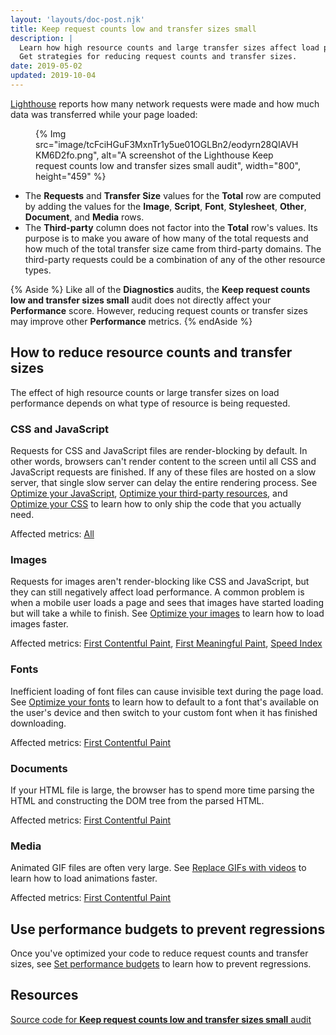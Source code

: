```yaml
---
layout: 'layouts/doc-post.njk'
title: Keep request counts low and transfer sizes small
description: |
  Learn how high resource counts and large transfer sizes affect load performance.
  Get strategies for reducing request counts and transfer sizes.
date: 2019-05-02
updated: 2019-10-04
---
```


[Lighthouse](https://developers.google.com/web/tools/lighthouse/)
reports how many network requests were made and
how much data was transferred while your page loaded:

<figure>
  {% Img src="image/tcFciHGuF3MxnTr1y5ue01OGLBn2/eodyrn28QIAVHKM6D2fo.png", alt="A screenshot of the Lighthouse Keep request counts low and transfer sizes small audit", width="800", height="459" %}
</figure>

- The **Requests** and **Transfer Size** values for the **Total** row are computed by adding the values
  for the **Image**, **Script**, **Font**, **Stylesheet**, **Other**, **Document**, and **Media**
  rows.
- The **Third-party** column does not factor into the **Total** row's values. Its purpose is
  to make you aware of how many of the total requests and how much of the total transfer size came
  from third-party domains. The third-party requests could be a combination of any of the other
  resource types.

{% Aside %}
Like all of the **Diagnostics** audits, the **Keep request counts low and transfer sizes small**
audit does not directly affect your **Performance** score. However, reducing request counts or
transfer sizes may improve other **Performance** metrics.
{% endAside %}

## How to reduce resource counts and transfer sizes

The effect of high resource counts or large transfer sizes on load performance depends on what
type of resource is being requested.

### CSS and JavaScript

Requests for CSS and JavaScript files are render-blocking by default. In other words,
browsers can't render content to the screen until all CSS and JavaScript requests are finished.
If any of these files are hosted on a slow server, that single slow server can delay the entire
rendering process. See [Optimize your JavaScript][js], [Optimize your third-party resources][3p],
and [Optimize your CSS][css] to learn how to only ship the code that you actually need.

Affected metrics: [All][metrics]

### Images

Requests for images aren't render-blocking like CSS and JavaScript, but they can still negatively
affect load performance. A common problem is when a mobile user loads a page and sees that images
have started loading but will take a while to finish. See [Optimize your images][images]
to learn how to load images faster.

Affected metrics: [First Contentful Paint][fcp], [First Meaningful Paint][fmp], [Speed Index][si]

### Fonts

Inefficient loading of font files can cause invisible text during the page load. See
[Optimize your fonts][fonts] to learn how to default to a font that's
available on the user's device and then switch to your custom font when it has finished downloading.

Affected metrics: [First Contentful Paint][fcp]

### Documents

If your HTML file is large, the browser has to spend more time parsing the HTML and
constructing the DOM tree from the parsed HTML.

Affected metrics: [First Contentful Paint][fcp]

### Media

Animated GIF files are often very large.
See [Replace GIFs with videos][gifs] to learn how to load animations faster.

Affected metrics: [First Contentful Paint][fcp]

## Use performance budgets to prevent regressions

Once you've optimized your code to reduce request counts and transfer sizes, see
[Set performance budgets](https://web.dev/fast/#set-performance-budgets) to learn how to prevent regressions.

## Resources

[Source code for **Keep request counts low and transfer sizes small** audit](https://github.com/GoogleChrome/lighthouse/blob/master/lighthouse-core/audits/resource-summary.js)

[css]: https://web.dev/fast/#optimize-your-css/
[js]: https://web.dev/fast/#optimize-your-javascript/
[3p]: https://web.dev/fast/#optimize-your-third-party-resources/
[metrics]: /docs/lighthouse/performance/#metrics
[images]: https://web.dev/fast/#optimize-your-images/
[fcp]: https://web.dev/fcp/
[fmp]: /docs/lighthouse/performance/first-meaningful-paint/
[si]: /docs/lighthouse/performance/speed-index/
[fonts]: https://web.dev/fast/#optimize-web-fonts/
[gifs]: https://web.dev/replace-gifs-with-videos/
